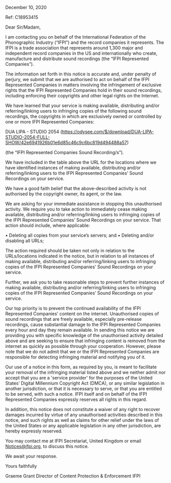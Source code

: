 December 10, 2020


Ref: C18953415

Dear Sir/Madam,

I am contacting you on behalf of the International Federation of the Phonographic Industry (“IFPI”) and the record companies it represents. The IFPI is a trade association that represents around 1,300 major and independent record companies in the US and internationally who create, manufacture and distribute sound recordings (the “IFPI Represented Companies”).

The information set forth in this notice is accurate and, under penalty of perjury, we submit that we are authorised to act on behalf of the IFPI Represented Companies in matters involving the infringement of exclusive rights that the IFPI Represented Companies hold in their sound recordings, including enforcing their copyrights and other legal rights on the Internet.

We have learned that your service is making available, distributing and/or referring/linking users to infringing copies of the following sound recordings, the copyrights in which are exclusively owned or controlled by one or more IFPI Represented Companies:

DUA LIPA - STUDIO 2054 (https://odysee.com/$/download/DUA-LIPA-STUDIO-2054-FULL-SHOW/42e6941926b01e6d85c46c9c6bc819d494488a57)


(the “IFPI Represented Companies Sound Recording/s”).

We have included in the table above the URL for the locations where we have identified instances of making available, distributing and/or referring/linking users to the IFPI Represented Companies’ Sound Recordings on your service.

We have a good faith belief that the above-described activity is not authorised by the copyright owner, its agent, or the law.

We are asking for your immediate assistance in stopping this unauthorised activity. We require you to take action to immediately cease making available, distributing and/or referring/linking users to infringing copies of the IFPI Represented Companies’ Sound Recordings on your service. That action should include, where applicable:

• Deleting all copies from your service’s servers; and
• Deleting and/or disabling all URLs;

The action required should be taken not only in relation to the URLs/locations indicated in the notice, but in relation to all instances of making available, distributing and/or referring/linking users to infringing copies of the IFPI Represented Companies’ Sound Recordings on your service.

Further, we ask you to take reasonable steps to prevent further instances of making available, distributing and/or referring/linking users to infringing copies of the IFPI Represented Companies’ Sound Recordings on your service.

Our top priority is to prevent the continued availability of the IFPI Represented Companies’ content on the internet. Unauthorised copies of sound recordings that are freely available, especially pre-release recordings, cause substantial damage to the IFPI Represented Companies every hour and day they remain available. In sending this notice we are providing you with specific knowledge of the unauthorised activity detailed above and are seeking to ensure that infringing content is removed from the internet as quickly as possible through your cooperation. However, please note that we do not admit that we or the IFPI Represented Companies are responsible for detecting infringing material and notifying you of it.

Our use of a notice in this form, as required by you, is meant to facilitate your removal of the infringing material listed above and we neither admit nor accept that you are a 'service provider' for the purposes of the United States’ Digital Millennium Copyright Act (DMCA), or any similar legislation in another jurisdiction, or that it is necessary to serve, or that you are entitled to be served, with such a notice. IFPI itself and on behalf of the IFPI Represented Companies expressly reserves all rights in this regard.

In addition, this notice does not constitute a waiver of any right to recover damages incurred by virtue of any unauthorised activities described in this notice, and such rights as well as claims for other relief under the laws of the United States or any applicable legislation in any other jurisdiction, are hereby expressly reserved.

You may contact me at IFPI Secretariat, United Kingdom or email Notices@ifpi.org, to discuss this notice.

We await your response.

Yours faithfully


Graeme Grant
Director of Content Protection & Enforcement
IFPI
